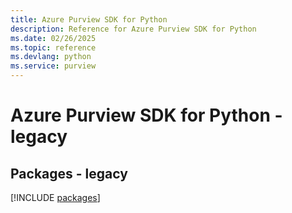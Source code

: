 ```yaml
---
title: Azure Purview SDK for Python
description: Reference for Azure Purview SDK for Python
ms.date: 02/26/2025
ms.topic: reference
ms.devlang: python
ms.service: purview
---
```

# Azure Purview SDK for Python - legacy
## Packages - legacy
[!INCLUDE [packages](purview-index.md)]
